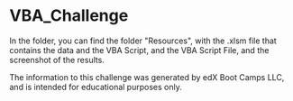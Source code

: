 # VBA_Challenge

In the folder, you can find the folder "Resources", with the .xlsm file that contains the data and the VBA Script, and the VBA Script File, and the screenshot of the results.

The information to this challenge was generated by edX Boot Camps LLC, and is intended for educational purposes only.
